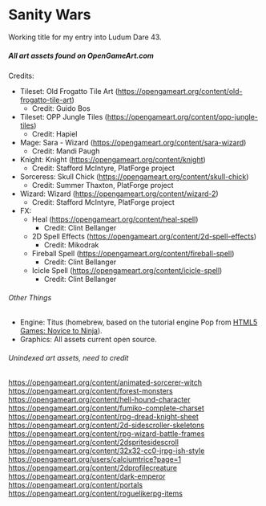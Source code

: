 # Sanity Wars

Working title for my entry into Ludum Dare 43.


##### All art assets found on OpenGameArt.com
Credits:
- Tileset: Old Frogatto Tile Art (https://opengameart.org/content/old-frogatto-tile-art)
  - Credit: Guido Bos
- Tileset: OPP Jungle Tiles (https://opengameart.org/content/opp-jungle-tiles)
  - Credit: Hapiel
- Mage: Sara - Wizard (https://opengameart.org/content/sara-wizard)
  - Credit: Mandi Paugh
- Knight: Knight (https://opengameart.org/content/knight)
  - Credit: Stafford McIntyre, PlatForge project
- Sorceress: Skull Chick (https://opengameart.org/content/skull-chick)
  - Credit: Summer Thaxton, PlatForge project
- Wizard: Wizard (https://opengameart.org/content/wizard-2)
  - Credit: Stafford McIntyre, PlatForge project
- FX:
  - Heal (https://opengameart.org/content/heal-spell)
    - Credit: Clint Bellanger
  - 2D Spell Effects (https://opengameart.org/content/2d-spell-effects)
    - Credit: Mikodrak
  - Fireball Spell (https://opengameart.org/content/fireball-spell)
    - Credit: Clint Bellanger
  - Icicle Spell (https://opengameart.org/content/icicle-spell)
    - Credit: Clint Bellanger

###### Other Things
- Engine: Titus (homebrew, based on the tutorial engine Pop from [HTML5 Games: Novice to Ninja](https://github.com/spbooks/html5games1)).
- Graphics: All assets current open source.

###### Unindexed art assets, need to credit
https://opengameart.org/content/animated-sorcerer-witch
https://opengameart.org/content/forest-monsters
https://opengameart.org/content/hell-hound-character
https://opengameart.org/content/fumiko-complete-charset
https://opengameart.org/content/rpg-dread-knight-sheet
https://opengameart.org/content/2d-sidescroller-skeletons
https://opengameart.org/content/rpg-wizard-battle-frames
https://opengameart.org/content/2dspritesidescroll
https://opengameart.org/content/32x32-cc0-jrpg-ish-style
https://opengameart.org/users/calciumtrice?page=1
https://opengameart.org/content/2dprofilecreature
https://opengameart.org/content/dark-emperor
https://opengameart.org/content/portals
https://opengameart.org/content/roguelikerpg-items